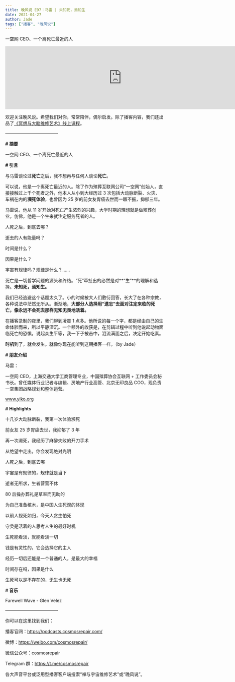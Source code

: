```yaml
---
title: 晚风说 E97：马雷 | 未知死，焉知生
date: 2021-04-27
author: Jade
tags: ["播客", "晚风说"]
---
```


一空网 CEO、一个离死亡最近的人

<!--more-->

<iframe src="https://player.fireside.fm/v2/trfV16OE+rPeiU9M2?theme=light" width="740" height="200" frameborder="0" scrolling="no"></iframe>

欢迎关注晚风说。希望我们对你，常常陪伴，偶尔启发。除了播客内容，我们还出品了[《冥想与大脑维修艺术》线上课程](https://mp.weixin.qq.com/s?__biz=MzA5Nzk4MDMxMg==&mid=2247484680&idx=1&sn=2a5b8f1e1f1c1e6820adf5cc95d997fe&chksm=9099dfffa7ee56e9408aa248731e3e3e502c984ca1e577decc28d66d458f2e93a600dc6d6b40&scene=21#wechat_redirect)。

————————————

**# 摘要**

一空网 CEO、一个离死亡最近的人

**# 引言**

与马雷谈论过**死亡**之后，我不想再与任何人谈论**死亡**。

可以说，他是一个离死亡最近的人。除了作为殡葬互联网公司“一空网”创始人，直接接触过上千个死者之外，他本人从小到大经历过 3 次包括大动脉断裂、火灾、车祸在内的**濒死体验**，也曾因为 25 岁的前女友胃癌去世而一蹶不振，抑郁三年。

马雷说，他从 11 岁开始对死亡产生浓烈的兴趣，大学时期的理想就是做殡葬创业。仿佛，他是一个生来就注定服务死者的人。

人死之后，到底去哪？

逝去的人有能量吗？

时间是什么？

因果是什么？

宇宙有规律吗？规律是什么？……

死亡是一切哲学问题的源头和终结。“死”牵扯出的必然是对**“生”**的理解和选择。**未知死，焉知生。**

我们已经逃避这个话题太久了。小的时候被大人们敷衍回答，长大了在各种宗教，各种说法中茫然无所从。渐渐地，**大部分人选择用“遗忘”去面对注定来临的死亡，像永远不会死去那样无知无畏地活着。**

在播客录制的夜里，我们聊到凌晨 1 点多。他所说的每一个字，都是经由自己的生命体验而来，所以平静深沉。一个额外的收获是，在剪辑过程中听到他说起动物面临死亡的恐惧，说起众生平等，我一下子被击中，泪流满面之后，决定开始吃素。

**时机**到了，就会发生。就像你现在能听到这期播客一样。（by Jade）

**# 朋友介绍**

马雷：

一空网 CEO，上海交通大学工商管理专业，中国殡葬协会互联网 + 工作委员会秘书长。曾任媒体行业记者与编辑、房地产行业高管、北京无印良品 COO，现负责一空集团战略规划和整体运营。

www.yiko.org

**# Highlights**

十几岁大动脉断裂，我第一次体验濒死

前女友 25 岁胃癌去世，我抑郁了 3 年

再一次濒死，我经历了麻醉失败的开刀手术

从绝望中走出，你会发现绝对光明

人死之后，到底去哪

宇宙是有规律的，规律就是当下

逝者无所求，生者营营不休

80 后操办葬礼是草率而无助的

为自己准备棺木，是中国人生死观的体现

以前人视死如归，今天人贪生怕死

守灵是活着的人思考人生的最好时机

生死能看淡，就能看淡一切

钱是有灵性的，它会选择它的主人

经历一切后还能是一个普通的人，是最大的幸福

时间存在吗，因果是什么

生死可以是不存在的，无生也无死

**# 音乐**

Farewell Wave - Glen Velez

————————————

你可以在这里找到我们：

播客官网：https://podcasts.cosmosrepair.com/

微博：https://weibo.com/cosmosrepair/

微信公众号：cosmosrepair

Telegram 群：https://t.me/cosmosrepair

各大声音平台或泛用型播客客户端搜索“禅与宇宙维修艺术”或“晚风说”。